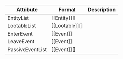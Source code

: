 | Attribute        | Format         | Description |
| ---------------- | -------------- | ----------- |
| EntityList       | [[Entity]][]   |             |
| LootableList     | [[Lootable]][] |             |
| EnterEvent       | [[Event]]      |             |
| LeaveEvent       | [[Event]]      |             |
| PassiveEventList | [[Event]][]    |             |
